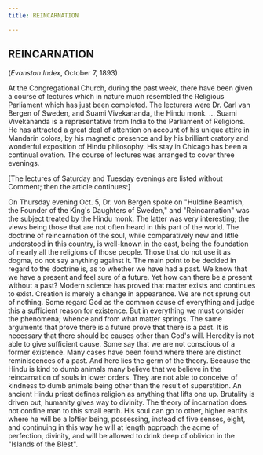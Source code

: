 ```yaml
---
title: REINCARNATION

---
```





  

## REINCARNATION

(*Evanston Index*, October 7, 1893)

At the Congregational Church, during the past week, there have been
given a course of lectures which in nature much resembled the Religious
Parliament which has just been completed. The lecturers were Dr. Carl
van Bergen of Sweden, and Suami Vivekananda, the Hindu monk. ... Suami
Vivekananda is a representative from India to the Parliament of
Religions. He has attracted a great deal of attention on account of his
unique attire in Mandarin colors, by his magnetic presence and by his
brilliant oratory and wonderful exposition of Hindu philosophy. His stay
in Chicago has been a continual ovation. The course of lectures was
arranged to cover three evenings.

\[The lectures of Saturday and Tuesday evenings are listed without
Comment; then the article continues:\]

On Thursday evening Oct. 5, Dr. von Bergen spoke on "Huldine Beamish,
the Founder of the King's Daughters of Sweden," and "Reincarnation" was
the subject treated by the Hindu monk. The latter was very interesting;
the views being those that are not often heard in this part of the
world. The doctrine of reincarnation of the soul, while comparatively
new and little understood in this country, is well-known in the east,
being the foundation of nearly all the religions of those people. Those
that do not use it as dogma, do not say anything against it. The main
point to be decided in regard to the doctrine is, as to whether we have
had a past. We know that we have a present and feel sure of a future.
Yet how can there be a present without a past? Modern science has proved
that matter exists and continues to exist. Creation is merely a change
in appearance. We are not sprung out of nothing. Some regard God as the
common cause of everything and judge this a sufficient reason for
existence. But in everything we must consider the phenomena; whence and
from what matter springs. The same arguments that prove there is a
future prove that there is a past. It is necessary that there should be
causes other than God's will. Heredity is not able to give sufficient
cause. Some say that we are not conscious of a former existence. Many
cases have been found where there are distinct reminiscences of a past.
And here lies the germ of the theory. Because the Hindu is kind to dumb
animals many believe that we believe in the reincarnation of souls in
lower orders. They are not able to conceive of kindness to dumb animals
being other than the result of superstition. An ancient Hindu priest
defines religion as anything that lifts one up. Brutality is driven out,
humanity gives way to divinity. The theory of incarnation does not
confine man to this small earth. His soul can go to other, higher earths
where he will be a loftier being, possessing, instead of five senses,
eight, and continuing in this way he will at length approach the acme of
perfection, divinity, and will be allowed to drink deep of oblivion in
the "Islands of the Blest".


